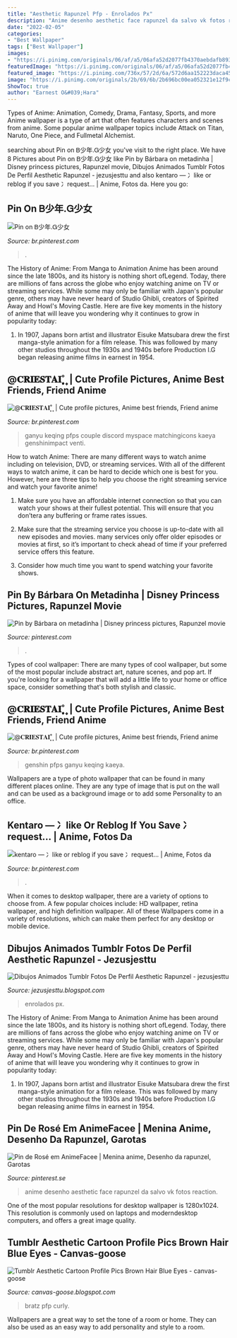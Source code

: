 ```yaml
---
title: "Aesthetic Rapunzel Pfp - Enrolados Px"
description: "Anime desenho aesthetic face rapunzel da salvo vk fotos reaction"
date: "2022-02-05"
categories:
- "Best Wallpaper"
tags: ["Best Wallpaper"]
images:
- "https://i.pinimg.com/originals/06/af/a5/06afa52d2077fb4370aebdafb8936930.jpg"
featuredImage: "https://i.pinimg.com/originals/06/af/a5/06afa52d2077fb4370aebdafb8936930.jpg"
featured_image: "https://i.pinimg.com/736x/57/2d/6a/572d6aa152223daca454d249f0c9bffe.jpg"
image: "https://i.pinimg.com/originals/2b/69/6b/2b696bc00ea052321e12f9caa3340020.jpg"
ShowToc: true
author: "Earnest O&#039;Hara"
---
```



Types of Anime: Animation, Comedy, Drama, Fantasy, Sports, and more
Anime wallpaper is a type of art that often features characters and scenes from anime. Some popular anime wallpaper topics include Attack on Titan, Naruto, One Piece, and Fullmetal Alchemist.

	

		
searching about Pin on Ᏼ少年.Ꮐ少女 you've visit to the right place. We have 8 Pictures about Pin on Ᏼ少年.Ꮐ少女 like Pin by Bárbara on metadinha | Disney princess pictures, Rapunzel movie, Dibujos Animados Tumblr Fotos De Perfil Aesthetic Rapunzel - jezusjesttu and also kentaro — 冫like or reblog if you save 冫request... | Anime, Fotos da. Here you go:
		
    
## Pin On Ᏼ少年.Ꮐ少女

<img loading=lazy src="https://i.pinimg.com/736x/79/08/2a/79082a11002eef01ee703f8275c8919c.jpg" onerror="this.onerror=null;this.src='https://tse4.mm.bing.net/th?id=OIP.xfRBRb5pGibNa6ercElvxwAAAA&amp;pid=15.1';" alt="Pin on Ᏼ少年.Ꮐ少女">

_Source: br.pinterest.com_

>. 

	

The History of Anime: From Manga to Animation
Anime has been around since the late 1800s, and its history is nothing short ofLegend. Today, there are millions of fans across the globe who enjoy watching anime on TV or streaming services. While some may only be familiar with Japan's popular genre, others may have never heard of Studio Ghibli, creators of Spirited Away and Howl's Moving Castle. Here are five key moments in the history of anime that will leave you wondering why it continues to grow in popularity today:
1) In 1907, Japans born artist and illustrator Eisuke Matsubara drew the first manga-style animation for a film release. This was followed by many other studios throughout the 1930s and 1940s before Production I.G began releasing anime films in earnest in 1954.

    
## @𝐂𝐑𝐈𝐄𝐒𝐓𝐀𝐈˚ ͙۪۪̥ | Cute Profile Pictures, Anime Best Friends, Friend Anime

<img loading=lazy src="https://i.pinimg.com/736x/7d/92/6f/7d926fb75b641ac1d3c4aca6eb2c5654.jpg" onerror="this.onerror=null;this.src='https://tse3.mm.bing.net/th?id=OIP.JFb3eAf1TlBVmOdbe2vZDAHaHa&amp;pid=15.1';" alt="@𝐂𝐑𝐈𝐄𝐒𝐓𝐀𝐈˚ ͙۪۪̥ | Cute profile pictures, Anime best friends, Friend anime">

_Source: br.pinterest.com_

>ganyu keqing pfps couple discord myspace matchingicons kaeya genshinimpact venti. 

	

How to watch Anime: There are many different ways to watch anime including on television, DVD, or streaming services.
With all of the different ways to watch anime, it can be hard to decide which one is best for you. However, here are three tips to help you choose the right streaming service and watch your favorite anime!
1. Make sure you have an affordable internet connection so that you can watch your shows at their fullest potential. This will ensure that you don’tera any buffering or frame rates issues.

2. Make sure that the streaming service you choose is up-to-date with all new episodes and movies. many services only offer older episodes or movies at first, so it’s important to check ahead of time if your preferred service offers this feature.

3. Consider how much time you want to spend watching your favorite shows.

    
## Pin By Bárbara On Metadinha | Disney Princess Pictures, Rapunzel Movie

<img loading=lazy src="https://i.pinimg.com/originals/2b/69/6b/2b696bc00ea052321e12f9caa3340020.jpg" onerror="this.onerror=null;this.src='https://tse1.mm.bing.net/th?id=OIP.ZIi6uIdo9MvLHHLJNAHDRwHaJR&amp;pid=15.1';" alt="Pin by Bárbara on metadinha | Disney princess pictures, Rapunzel movie">

_Source: pinterest.com_

>. 

	

Types of cool wallpaper:
There are many types of cool wallpaper, but some of the most popular include abstract art, nature scenes, and pop art. If you're looking for a wallpaper that will add a little life to your home or office space, consider something that's both stylish and classic.

    
## @𝐂𝐑𝐈𝐄𝐒𝐓𝐀𝐈˚ ͙۪۪̥ | Cute Profile Pictures, Anime Best Friends, Friend Anime

<img loading=lazy src="https://i.pinimg.com/originals/7d/92/6f/7d926fb75b641ac1d3c4aca6eb2c5654.jpg" onerror="this.onerror=null;this.src='https://tse3.mm.bing.net/th?id=OIP.pO1fQdlo1AbJBl4ucQweUQHaHa&amp;pid=15.1';" alt="@𝐂𝐑𝐈𝐄𝐒𝐓𝐀𝐈˚ ͙۪۪̥ | Cute profile pictures, Anime best friends, Friend anime">

_Source: br.pinterest.com_

>genshin pfps ganyu keqing kaeya. 

	



Wallpapers are a type of photo wallpaper that can be found in many different places online. They are any type of image that is put on the wall and can be used as a background image or to add some Personality to an office.

    
## Kentaro — 冫like Or Reblog If You Save 冫request... | Anime, Fotos Da

<img loading=lazy src="https://i.pinimg.com/736x/57/2d/6a/572d6aa152223daca454d249f0c9bffe.jpg" onerror="this.onerror=null;this.src='https://tse2.mm.bing.net/th?id=OIP.UY1DXD9N5LK_Gjs105_SOwHaHa&amp;pid=15.1';" alt="kentaro — 冫like or reblog if you save 冫request... | Anime, Fotos da">

_Source: br.pinterest.com_

>. 

	

When it comes to desktop wallpaper, there are a variety of options to choose from. A few popular choices include: HD wallpaper, retina wallpaper, and high definition wallpaper. All of these Wallpapers come in a variety of resolutions, which can make them perfect for any desktop or mobile device. 

    
## Dibujos Animados Tumblr Fotos De Perfil Aesthetic Rapunzel - Jezusjesttu

<img loading=lazy src="https://64.media.tumblr.com/235bb161028476a91b24db0fb81e5a4b/808d88a3c3c65495-80/s400x600/165abdaa3231132d1294f05bfdc54271e1c88a9a.png" onerror="this.onerror=null;this.src='https://tse3.mm.bing.net/th?id=OIP.3CX3P4Z7z3Axyl-M8wOOwAAAAA&amp;pid=15.1';" alt="Dibujos Animados Tumblr Fotos De Perfil Aesthetic Rapunzel - jezusjesttu">

_Source: jezusjesttu.blogspot.com_

>enrolados px. 

	

The History of Anime: From Manga to Animation
Anime has been around since the late 1800s, and its history is nothing short ofLegend. Today, there are millions of fans across the globe who enjoy watching anime on TV or streaming services. While some may only be familiar with Japan's popular genre, others may have never heard of Studio Ghibli, creators of Spirited Away and Howl's Moving Castle. Here are five key moments in the history of anime that will leave you wondering why it continues to grow in popularity today:
1) In 1907, Japans born artist and illustrator Eisuke Matsubara drew the first manga-style animation for a film release. This was followed by many other studios throughout the 1930s and 1940s before Production I.G began releasing anime films in earnest in 1954.

    
## Pin De Rosé Em AnimeFacee | Menina Anime, Desenho Da Rapunzel, Garotas

<img loading=lazy src="https://i.pinimg.com/originals/06/af/a5/06afa52d2077fb4370aebdafb8936930.jpg" onerror="this.onerror=null;this.src='https://tse2.mm.bing.net/th?id=OIP.b6HdFMDNocq3FdQzJ1XrcgHaHa&amp;pid=15.1';" alt="Pin de Rosé em AnimeFacee | Menina anime, Desenho da rapunzel, Garotas">

_Source: pinterest.se_

>anime desenho aesthetic face rapunzel da salvo vk fotos reaction. 

	

One of the most popular resolutions for desktop wallpaper is 1280x1024. This resolution is commonly used on laptops and moderndesktop computers, and offers a great image quality.

    
## Tumblr Aesthetic Cartoon Profile Pics Brown Hair Blue Eyes - Canvas-goose

<img loading=lazy src="https://i.pinimg.com/564x/e9/e7/27/e9e727ce744802515a27f2b8582972e9.jpg" onerror="this.onerror=null;this.src='https://tse2.mm.bing.net/th?id=OIP.xGKj6Fe7PmKRdHc-sQmLagHaHZ&amp;pid=15.1';" alt="Tumblr Aesthetic Cartoon Profile Pics Brown Hair Blue Eyes - canvas-goose">

_Source: canvas-goose.blogspot.com_

>bratz pfp curly. 

	

Wallpapers are a great way to set the tone of a room or home. They can also be used as an easy way to add personality and style to a room.

